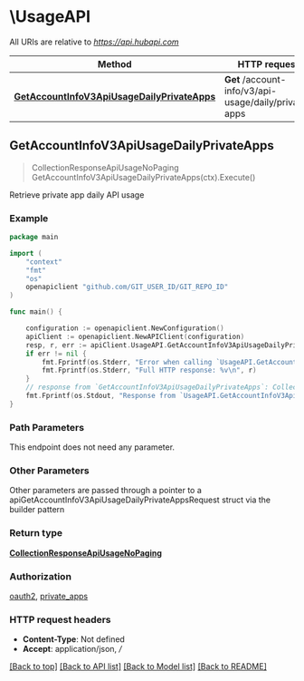# \UsageAPI

All URIs are relative to *https://api.hubapi.com*

Method | HTTP request | Description
------------- | ------------- | -------------
[**GetAccountInfoV3ApiUsageDailyPrivateApps**](UsageAPI.md#GetAccountInfoV3ApiUsageDailyPrivateApps) | **Get** /account-info/v3/api-usage/daily/private-apps | Retrieve private app daily API usage



## GetAccountInfoV3ApiUsageDailyPrivateApps

> CollectionResponseApiUsageNoPaging GetAccountInfoV3ApiUsageDailyPrivateApps(ctx).Execute()

Retrieve private app daily API usage



### Example

```go
package main

import (
	"context"
	"fmt"
	"os"
	openapiclient "github.com/GIT_USER_ID/GIT_REPO_ID"
)

func main() {

	configuration := openapiclient.NewConfiguration()
	apiClient := openapiclient.NewAPIClient(configuration)
	resp, r, err := apiClient.UsageAPI.GetAccountInfoV3ApiUsageDailyPrivateApps(context.Background()).Execute()
	if err != nil {
		fmt.Fprintf(os.Stderr, "Error when calling `UsageAPI.GetAccountInfoV3ApiUsageDailyPrivateApps``: %v\n", err)
		fmt.Fprintf(os.Stderr, "Full HTTP response: %v\n", r)
	}
	// response from `GetAccountInfoV3ApiUsageDailyPrivateApps`: CollectionResponseApiUsageNoPaging
	fmt.Fprintf(os.Stdout, "Response from `UsageAPI.GetAccountInfoV3ApiUsageDailyPrivateApps`: %v\n", resp)
}
```

### Path Parameters

This endpoint does not need any parameter.

### Other Parameters

Other parameters are passed through a pointer to a apiGetAccountInfoV3ApiUsageDailyPrivateAppsRequest struct via the builder pattern


### Return type

[**CollectionResponseApiUsageNoPaging**](CollectionResponseApiUsageNoPaging.md)

### Authorization

[oauth2](../README.md#oauth2), [private_apps](../README.md#private_apps)

### HTTP request headers

- **Content-Type**: Not defined
- **Accept**: application/json, */*

[[Back to top]](#) [[Back to API list]](../README.md#documentation-for-api-endpoints)
[[Back to Model list]](../README.md#documentation-for-models)
[[Back to README]](../README.md)

